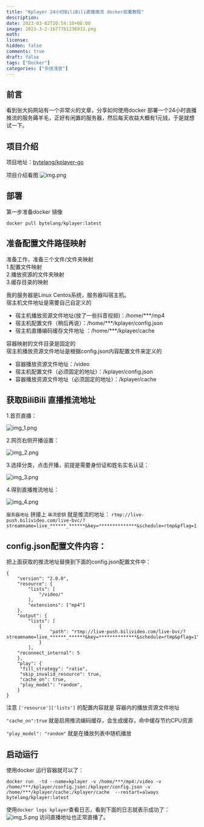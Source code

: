 ```yaml
---
title: "Kplayer 24小时BiliBili直播推流 docker部署教程"
description: 
date: 2023-03-02T20:54:10+08:00
image: 2023-3-2-1677761236933.png
math: 
license: 
hidden: false
comments: true
draft: false
tags: ["Docker"]
categories: ["杂技浅尝"]
---
```


## 前言
看到张大妈网站有一个非常火的文章，分享如何使用docker 部署一个24小时直播推流的服务薅羊毛，正好有闲置的服务器，然后每天收益大概有1元钱，于是就想试一下。

## 项目介绍
项目地址：[bytelang/kplayer-go](https://github.com/bytelang/kplayer-go)   

项目介绍看图
![img.png](img.png)

## 部署
第一步准备docker 镜像
```shell
docker pull bytelang/kplayer:latest
```
## 准备配置文件路径映射
准备工作，准备三个文件/文件夹映射  
1.配置文件映射  
2.播放资源的文件夹映射  
3.缓存目录的映射  

我的服务器是Linux Centos系统，服务器叫宿主机。  
宿主机文件地址是需要自己自定义的  
* 宿主机播放资源文件地址(放了一些抖音视频)：/home/***/mp4
* 宿主机配置文件（稍后再说）：/home/***/kplayer/config.json
* 宿主机直播编码缓存文件地址 ：/home/***/kplayer/cache

容器映射的文件目录是固定的   
宿主机播放资源文件地址是根据config.json内容配置文件来定义的
* 容器播放资源文件地址：/video
* 宿主机配置文件（必须固定的地址）：/kplayer/config.json
* 容器播放资源文件地址（必须固定的地址）：/kplayer/cache

## 获取BiliBili 直播推流地址
1.首页直播：

![img_1.png](img_1.png)

2.网页右侧开播设置： 

![img_2.png](img_2.png)

3.选择分类，点击开播，前提是需要身份证和姓名实名认证：

![img_3.png](img_3.png)

4.得到直播推流地址：

![img_4.png](img_4.png)

`服务器地址` 拼接上 `串流密钥`   就是推流的地址：
`rtmp://live-push.bilivideo.com/live-bvc/?streamname=live_******_******&key=**************&schedule=rtmp&pflag=1`
## config.json配置文件内容：
把上面获取的推流地址替换到下面的config.json配置文件中：
```
{
    "version": "2.0.0",
    "resource": {
        "lists": [
            "/video/"
        ],
        "extensions": ["mp4"]
    },
    "output": {
        "lists": [
            {
                "path": "rtmp://live-push.bilivideo.com/live-bvc/?streamname=live_******_******&key=**************&schedule=rtmp&pflag=1"
            }
        ],
	"reconnect_internal": 5
    },
    "play": {
     "fill_strategy": "ratio",
     "skip_invalid_resource": true,
     "cache_on": true,
     "play_model": "random",
    }
}

```
注意 `['resource']['lists']` 的配置内容就是 容器内的播放资源文件地址   

`"cache_on":true` 就是启用推流编码缓存，会生成缓存，命中缓存节约CPU资源  

`"play_model": "random"` 就是在播放列表中随机播放

## 启动运行

使用docker 运行容器就可以了：
```shell
docker run  -td --name=kplayer -v /home/***/mp4:/video -v  /home/***/kplayer/config.json:/kplayer/config.json -v /home/***/kplayer/cache:/kplayer/cache  --restart=always  bytelang/kplayer:latest  
```
使用`docker logs kplayer`查看日志，看到下面的日志就表示成功了：
![img_5.png](img_5.png)
访问直播地址也正常直播了。






